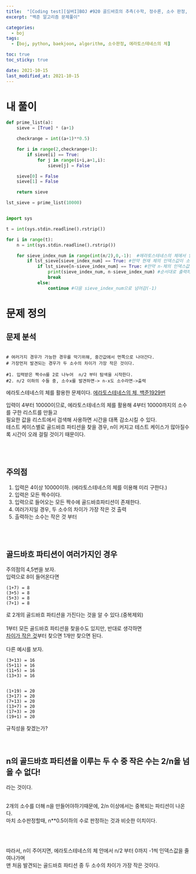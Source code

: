 ```yaml
---
title:  "[Coding test][실버I]BOJ #920 골드바흐의 추측(수학, 정수론, 소수 판정, 에라토스테네스의 체)"
excerpt: "백준 알고리즘 문제풀이"

categories:
  - boj
tags:
  - [boj, python, baekjoon, algorithm, 소수판정, 에라토스테네스의 체]

toc: true
toc_sticky: true

date: 2021-10-15
last_modified_at: 2021-10-15
---
```


# 내 풀이
```python
def prime_list(a):
    sieve = [True] * (a+1)

    checkrange = int((a+1)**0.5)

    for i in range(2,checkrange+1):
        if sieve[i] == True:
            for j in range(i+i,a+1,i):
                sieve[j] = False

    sieve[0] = False
    sieve[1] = False

    return sieve

lst_sieve = prime_list(10000)


import sys

t = int(sys.stdin.readline().rstrip())

for i in range(t):
    n = int(sys.stdin.readline().rstrip())

    for sieve_index_num in range(int(n/2),0,-1):  #에라토스테네스의 체에서 입력받은 n의 중간값부터 역순으로 접근.
        if lst_sieve[sieve_index_num] == True: #만약 현재 체의 인덱스값이 소수라면
            if lst_sieve[n-sieve_index_num] == True: #만약 n-체의 인덱스값도 소수라면
                print(sieve_index_num, n-sieve_index_num) #순서대로 출력하고 안쪽 for문탈출, 다음값 입력받음
                break
            else:
                continue #다음 sieve_index_num으로 넘어감(-1)

```

# 문제 정의

## 문제 분석
```

# 여러가지 경우가 가능한 경우를 막기위해, 중간값에서 먼쪽으로 나아간다. 
# 가장먼저 발견되는 경우가 두 소수의 차이가 가장 작은 것이다.

#1. 입력받은 짝수n를 2로 나누어  n/2 부터 탐색을 시작한다.
#2. n/2 이하의 수들 중, 소수x를 발견하면-> n-x도 소수라면->출력
```

에라토스테네스의 체를 활용한 문제이다. [에라토스테네스의 체, 백준1929번](https://koreanddinghwan.github.io/lightbig/boj/boj-1929/)

입력이 4부터 10000이므로, 에라토스테네스의 체를 활용해 4부터 10000까지의 소수를 구한 리스트를 만들고  
필요한 값을 리스트에서 검색해 사용하면 시간을 대폭 감소시킬 수 있다.   
테스트 케이스별로 골드바흐 파티션을 찾을 경우, n이 커지고 테스트 케이스가 많아질수록 시간이 오래 걸릴 것이기 때문이다.  

<br><Br>

## 주의점
1. 입력은 4이상 10000이하. (에라토스테네스의 체를 이용해 미리 구한다.)
2. 입력은 모든 짝수이다.
3. 입력으로 들어오는 모든 짝수에 골드바흐파티션이 존재한다.
4. 여러가지일 경우, 두 소수의 차이가 가장 작은 것 출력
5. 출력하는 소수는 작은 것 부터

<br><br>

## 골드바흐 파티션이 여러가지인 경우
주의점의 4,5번을 보자.  
입력으로 8이 들어온다면
```
(1+7) = 8
(3+5) = 8
(5+3) = 8
(7+1) = 8
```
로 2개의 골드바흐 파티션을 가진다는 것을 알 수 있다.(중복제외)
<br><br>
1부터 모든 골드바흐 파티션을 찾을수도 있지만, 반대로 생각하면  
<u>차이가 작은 것</u>부터 찾으면 1개만 찾으면 된다.  
<br>
다른 예시를 보자.

```
(3+13) = 16
(5+11) = 16
(11+5) = 16
(13+3) = 16


(1+19) = 20
(3+17) = 20
(7+13) = 20
(13+7) = 20
(17+3) = 20
(19+1) = 20
```

규칙성을 찾겠는가?  
<br>
<br>

<h2>n의 골드바흐 파티션을 이루는 두 수 중 작은 수는 2/n을 넘을 수 없다!</h2>라는 것이다.  

<br>
<br>

2개의 소수를 더해 n을 만들어야하기때문에, 2/n 이상에서는 중복되는 파티션이 나온다.  
마치 소수판정할때, n**0.5이하의 수로 판정하는 것과 비슷한 이치이다.

<br><br>

따라서, n이 주어지면, 에라토스테네스의 체 안에서 n/2 부터 0까지 -1씩 인덱스값을 줄여나가며  
맨 처음 발견되는 골드바흐 파티션 중 두 소수의 차이가 가장 작은 것이다.






